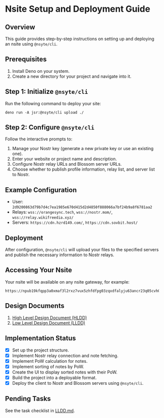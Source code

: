 # Nsite Setup and Deployment Guide

## Overview
This guide provides step-by-step instructions on setting up and deploying an nsite using `@nsyte/cli`.

## Prerequisites
1. Install Deno on your system.
2. Create a new directory for your project and navigate into it.

## Step 1: Initialize `@nsyte/cli`
Run the following command to deploy your site:
```
deno run -A jsr:@nsyte/cli upload ./
```

## Step 2: Configure `@nsyte/cli`
Follow the interactive prompts to:
1. Manage your Nostr key (generate a new private key or use an existing one).
2. Enter your website or project name and description.
3. Configure Nostr relay URLs and Blossom server URLs.
4. Choose whether to publish profile information, relay list, and server list to Nostr.

## Example Configuration
- User: `2d9200863d79b7d4c7ea1985e670d415d2d4850f888066a7bf24b9a8f6781aa2`
- Relays: `wss://orangesync.tech`, `wss://nostr.mom/`, `wss://relay.wikifreedia.xyz/`
- Servers: `https://cdn.hzrd149.com/`, `https://cdn.sovbit.host/`

## Deployment
After configuration, `@nsyte/cli` will upload your files to the specified servers and publish the necessary information to Nostr relays.

## Accessing Your Nsite
Your nsite will be available on any nsite gateway, for example:
```
https://npub19kfqpp3a0xmaf3l2rxz7vux5zhfdfpg03zqxdfalyju63ancr23q05cvh0.nsite.lol/
```

## Design Documents
1. [High Level Design Document (HLDD)](HLDD.md)
2. [Low Level Design Document (LLDD)](LLDD.md)

## Implementation Status
- [x] Set up the project structure.
- [x] Implement Nostr relay connection and note fetching.
- [x] Implement PoW calculation for notes.
- [x] Implement sorting of notes by PoW.
- [x] Create the UI to display sorted notes with their PoW.
- [x] Build the project into a deployable format.
- [x] Deploy the client to Nostr and Blossom servers using `@nsyte/cli`.

## Pending Tasks
See the task checklist in [LLDD.md](LLDD.md).